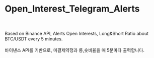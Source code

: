 # Open_Interest_Telegram_Alerts

</br></br>
Based on Binance API, Alerts Open Interests, Long&amp;Short Ratio about BTC/USDT every 5 minutes.
</br></br>
바이낸스 API를 기반으로, 미결제약정과 롱,숏비율을 매 5분마다 출력합니다.
